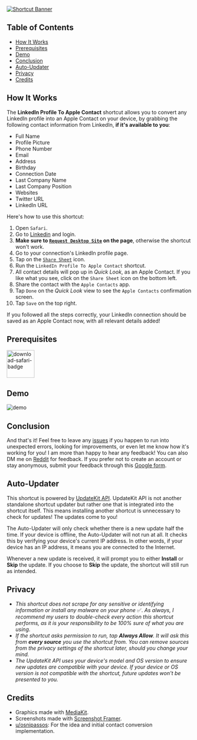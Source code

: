 [![Shortcut Banner](https://i.imgur.com/xPYKbJo.png)](https://www.icloud.com/shortcuts/ab8fac4428af4634bd64b247004c5ae9)

## Table of Contents

- [How It Works](#how-it-works)
- [Prerequisites](#prerequisites)
- [Demo](#demo)
- [Conclusion](#conclusion)
- [Auto-Updater](#auto-updater)
- [Privacy](#privacy)
- [Credits](#credits)


## How It Works

The **LinkedIn Profile To Apple Contact** shortcut allows you to convert any LinkedIn profile into an Apple Contact on your device, by grabbing the following contact information from LinkedIn, **if it's available to you**:

- Full Name
- Profile Picture
- Phone Number
- Email
- Address
- Birthday
- Connection Date
- Last Company Name
- Last Company Position
- Websites
- Twitter URL
- LinkedIn URL

Here's how to use this shortcut:

1. Open `Safari`.
2. Go to [Linkedin](https://www.linkedin.com/) and login.
3. **Make sure to [`Request Desktop Site`](https://media.idownloadblog.com/wp-content/uploads/2015/09/Safari-Request-Desktop-Site-iPhone-updated.jpg) on the page**, otherwise the shortcut won't work.
4. Go to your connection's LinkedIn profile page.
5. Tap on the [`Share Sheet`](https://i.imgur.com/KDyO3ny.png) icon.
6. Run the `LinkedIn Profile To Apple Contact` shortcut.
7. All contact details will pop up in *Quick Look*, as an Apple Contact. If you like what you see, click on the `Share Sheet` icon on the bottom left.
8. Share the contact with the `Apple Contacts` app.
9. Tap `Done` on the *Quick Look* view to see the `Apple Contacts` confirmation screen.
10. Tap `Save` on the top right.

If you followed all the steps correctly, your LinkedIn connection should be saved as an Apple Contact now, with all relevant details added!


## Prerequisites

<img src="https://i.imgur.com/vmIJPX1.png" alt="download-safari-badge" height="75"/>


##  Demo

![demo](https://i.imgur.com/yz9KhlY.png)


## Conclusion

And that's it! Feel free to leave any [issues](https://github.com/MrJeevs/Shortcuts/issues/new/choose) if you happen to run into unexpected errors, looking for improvements, or even let me know how it's working for you! I am more than happy to hear any feedback! You can also DM me on [Reddit](https://www.reddit.com/user/MisterJeevs) for feedback. If you prefer not to create an account or stay anonymous, submit your feedback through this [Google form](https://forms.gle/Amsoh4cFA8mJq1ue7).


## Auto-Updater

This shortcut is powered by [UpdateKit API](https://www.mikebeas.com/updatekit-api/v1). UpdateKit API is not another standalone shortcut updater but rather one that is integrated into the shortcut itself. This means installing another shortcut is unnecessary to check for updates! The updates come to you!

The Auto-Updater will only check whether there is a new update half the time. If your device is offline, the Auto-Updater will not run at all. It checks this by verifying your device's current IP address. In other words, if your device has an IP address, it means you are connected to the Internet.

Whenever a new update is received, it will prompt you to either **Install** or **Skip** the update. If you choose to **Skip** the update, the shortcut will still run as intended.


## Privacy

- *This shortcut does not scrape for any sensitive or identifying information or install any malware on your phone* ✅. *As always, I recommend my users to double-check every action this shortcut performs, as it is your responsibility to be 100% sure of what you are using*.
- *If the shortcut asks permission to run, tap **Always Allow**. It will ask this from **every source** you use the shortcut from. You can remove sources from the privacy settings of the shortcut later, should you change your mind.*
- *The UpdateKit API uses your device's model and OS version to ensure new updates are compatible with your device. If your device or OS version is not compatible with the shortcut, future updates won't be presented to you.*


## Credits

-  Graphics made with [MediaKit](https://routinehub.co/shortcut/1911).
- Screenshots made with [Screenshot Framer](https://routinehub.co/shortcut/8067/).
- [u/osnipassos](https://www.reddit.com/user/osnipassos/): For the idea and initial contact conversion implementation.
